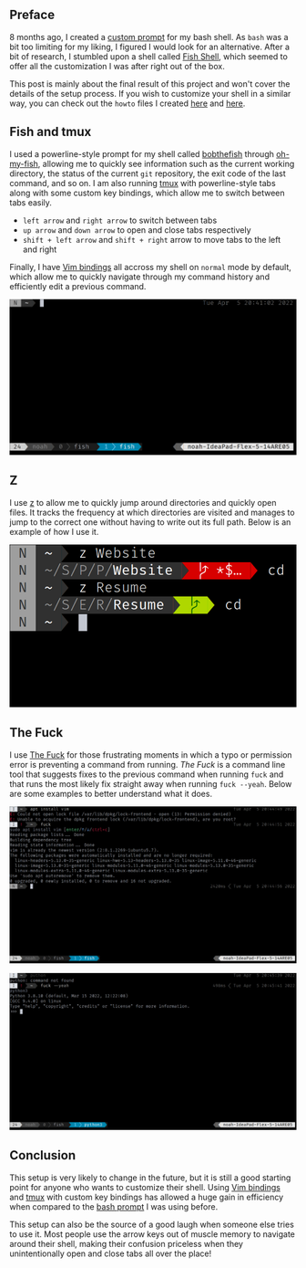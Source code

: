 ## Preface

8 months ago, I created a [custom prompt](../Clean-Bash-Prompt/) for my bash shell. As `bash` was a bit too limiting for my liking, I figured I would look for an alternative. After a bit of research, I stumbled upon a shell called [Fish Shell](https://fishshell.com/), which seemed to offer all the customization I was after right out of the box.

This post is mainly about the final result of this project and won't cover the details of the setup process. If you wish to customize your shell in a similar way, you can check out the `howto` files I created [here](./tmux.howto.txt) and [here](./fish%20shell.howto.txt).

## Fish and tmux

I used a powerline-style prompt for my shell called [bobthefish](https://github.com/oh-my-fish/oh-my-fish/blob/master/docs/Themes.md) through [oh-my-fish](https://github.com/oh-my-fish/oh-my-fish/), allowing me to quickly see information such as the current working directory, the status of the current `git` repository, the exit code of the last command, and so on. I am also running [tmux](https://en.wikipedia.org/wiki/Tmux) with powerline-style tabs along with some custom key bindings, which allow me to switch between tabs easily.

- `left arrow` and `right arrow` to switch between tabs
- `up arrow` and `down arrow` to open and close tabs respectively
- `shift + left arrow` and `shift + right` arrow to move tabs to the left and right

Finally, I have [Vim bindings](../Learning-Vim-Key-Bindings/) all accross my shell on `normal` mode by default, which allow me to quickly navigate through my command history and efficiently edit a previous command.

![](2022-04-05-20-41-34.png)

## Z

I use [z](https://github.com/jethrokuan/z) to allow me to quickly jump around directories and quickly open files. It tracks the frequency at which directories are visited and manages to jump to the correct one without having to write out its full path. Below is an example of how I use it.

![](2022-04-05-20-40-02.png)

## The Fuck

I use [The Fuck](https://github.com/nvbn/thefuck) for those frustrating moments in which a typo or permission error is preventing a command from running. _The Fuck_ is a command line tool that suggests fixes to the previous command when running `fuck` and that runs the most likely fix straight away when running `fuck --yeah`. Below are some examples to better understand what it does.

![](2022-04-05-20-45-29.png)

![](2022-04-05-20-46-02.png)

## Conclusion

This setup is very likely to change in the future, but it is still a good starting point for anyone who wants to customize their shell. Using [Vim bindings](../Learning-Vim-Key-Bindings/) and [tmux](https://en.wikipedia.org/wiki/Tmux) with custom key bindings has allowed a huge gain in efficiency when compared to the [bash prompt](../Clean-Bash-Prompt/) I was using before.

This setup can also be the source of a good laugh when someone else tries to use it. Most people use the arrow keys out of muscle memory to navigate around their shell, making their confusion priceless when they unintentionally open and close tabs all over the place!
